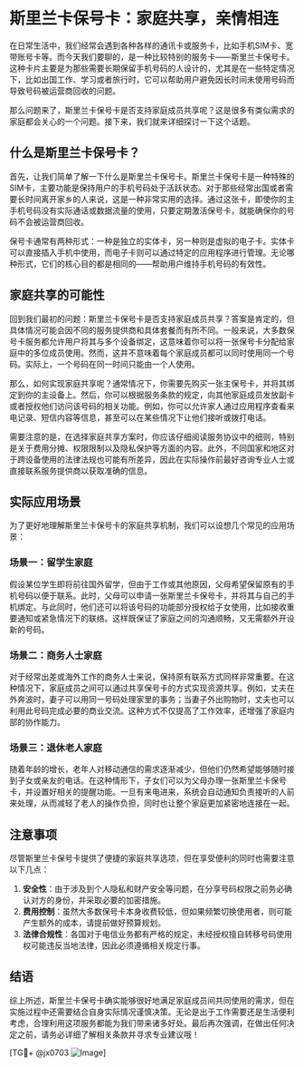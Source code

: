 # 斯里兰卡保号卡：家庭共享，亲情相连

在日常生活中，我们经常会遇到各种各样的通讯卡或服务卡，比如手机SIM卡、宽带账号卡等。而今天我们要聊的，是一种比较特别的服务卡——斯里兰卡保号卡。这种卡片主要是为那些需要长期保留手机号码的人设计的，尤其是在一些特定情况下，比如出国工作、学习或者旅行时，它可以帮助用户避免因长时间未使用号码而导致号码被运营商回收的问题。

那么问题来了，斯里兰卡保号卡是否支持家庭成员共享呢？这是很多有类似需求的家庭都会关心的一个问题。接下来，我们就来详细探讨一下这个话题。

## 什么是斯里兰卡保号卡？

首先，让我们简单了解一下什么是斯里兰卡保号卡。斯里兰卡保号卡是一种特殊的SIM卡，主要功能是保持用户的手机号码处于活跃状态。对于那些经常出国或者需要长时间离开家乡的人来说，这是一种非常实用的选择。通过这张卡，即使你的主手机号码没有实际通话或数据流量的使用，只要定期激活保号卡，就能确保你的号码不会被运营商回收。

保号卡通常有两种形式：一种是独立的实体卡，另一种则是虚拟的电子卡。实体卡可以直接插入手机中使用，而电子卡则可以通过特定的应用程序进行管理。无论哪种形式，它们的核心目的都是相同的——帮助用户维持手机号码的有效性。

## 家庭共享的可能性

回到我们最初的问题：斯里兰卡保号卡是否支持家庭成员共享？答案是肯定的，但具体情况可能会因不同的服务提供商和具体套餐而有所不同。一般来说，大多数保号卡服务都允许用户将其与多个设备绑定，这意味着你可以将一张保号卡分配给家庭中的多位成员使用。然而，这并不意味着每个家庭成员都可以同时使用同一个号码。实际上，一个号码在同一时间只能由一个人使用。

那么，如何实现家庭共享呢？通常情况下，你需要先购买一张主保号卡，并将其绑定到你的主设备上。然后，你可以根据服务条款的规定，向其他家庭成员发放副卡或者授权他们访问该号码的相关功能。例如，你可以允许家人通过应用程序查看来电记录、短信内容等信息，甚至可以在某些情况下让他们接听或拨打电话。

需要注意的是，在选择家庭共享方案时，你应该仔细阅读服务协议中的细则，特别是关于费用分摊、权限限制以及隐私保护等方面的内容。此外，不同国家和地区对于跨设备使用的法律法规也可能有所差异，因此在实际操作前最好咨询专业人士或直接联系服务提供商以获取准确的信息。

## 实际应用场景

为了更好地理解斯里兰卡保号卡的家庭共享机制，我们可以设想几个常见的应用场景：

### 场景一：留学生家庭
假设某位学生即将前往国外留学，但由于工作或其他原因，父母希望保留原有的手机号码以便于联系。此时，父母可以申请一张斯里兰卡保号卡，并将其与自己的手机绑定。与此同时，他们还可以将该号码的功能部分授权给子女使用，比如接收重要通知或紧急情况下的联络。这样既保证了家庭之间的沟通顺畅，又无需额外开设新的号码。

### 场景二：商务人士家庭
对于经常出差或海外工作的商务人士来说，保持原有联系方式同样非常重要。在这种情况下，家庭成员之间可以通过共享保号卡的方式实现资源共享。例如，丈夫在外奔波时，妻子可以用同一号码处理家里的事务；当妻子外出购物时，丈夫也可以利用此号码完成必要的商业交流。这种方式不仅提高了工作效率，还增强了家庭内部的协作能力。

### 场景三：退休老人家庭
随着年龄的增长，老年人对移动通信的需求逐渐减少，但他们仍然希望能够随时接到子女或亲友的电话。在这种情形下，子女们可以为父母办理一张斯里兰卡保号卡，并设置好相关的提醒功能。一旦有来电进来，系统会自动通知负责接听的人前来处理，从而减轻了老人的操作负担，同时也让整个家庭更加紧密地连接在一起。

## 注意事项

尽管斯里兰卡保号卡提供了便捷的家庭共享选项，但在享受便利的同时也需要注意以下几点：

1. **安全性**：由于涉及到个人隐私和财产安全等问题，在分享号码权限之前务必确认对方的身份，并采取必要的加密措施。
2. **费用控制**：虽然大多数保号卡本身收费较低，但如果频繁切换使用者，则可能产生额外的成本，请提前做好预算规划。
3. **法律合规性**：各国对于电信业务都有严格的规定，未经授权擅自转移号码使用权可能违反当地法律，因此必须遵循相关规定行事。

## 结语

综上所述，斯里兰卡保号卡确实能够很好地满足家庭成员间共同使用的需求，但在实施过程中还需要结合自身实际情况谨慎决策。无论是出于工作需要还是生活便利考虑，合理利用这项服务都能为我们带来诸多好处。最后再次强调，在做出任何决定之前，请务必详细了解相关条款并寻求专业建议哦！

[TG💪+ @jx0703 ![Image](https://github.com/user-attachments/assets/dbca1d08-cadb-493c-b0ec-ad6f7a83f270)]